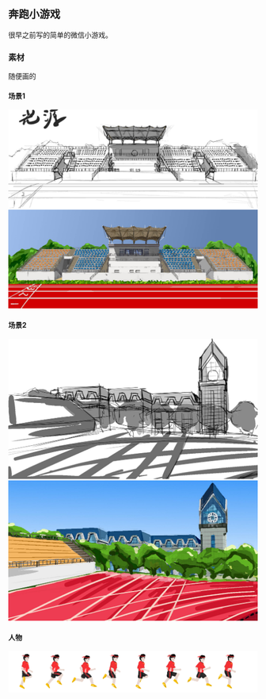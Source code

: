 ## 奔跑小游戏

很早之前写的简单的微信小游戏。

### 素材

随便画的

#### 场景1

![](./assets/race-game-1.jpeg)
![](./assets/race-game-2.jpeg)

#### 场景2

![](./assets/race-game-3.jpeg)
![](./assets/race-game-4.jpeg)

#### 人物

![](./assets/race-game-5.png)


